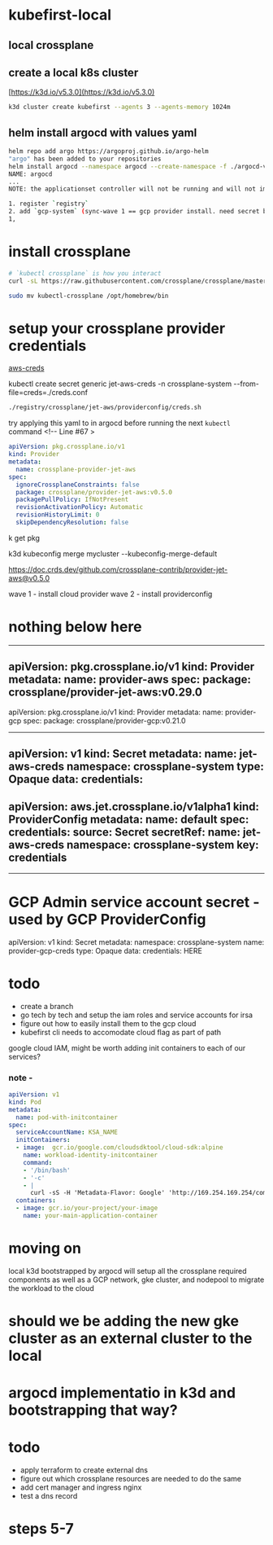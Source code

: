 # kubefirst-local

## local crossplane
[](https://github.com/sleighzy/k3s-traefik-v2-kubernetes-crd#accessing-resources-in-other-namespaces)
## create a local k8s cluster

[https://k3d.io/v5.3.0](https://k3d.io/v5.3.0)

```bash
k3d cluster create kubefirst --agents 3 --agents-memory 1024m
```

## helm install argocd with values yaml 
```bash
helm repo add argo https://argoproj.github.io/argo-helm
"argo" has been added to your repositories
helm install argocd --namespace argocd --create-namespace -f ./argocd-values.yaml --version 4.10.2 argo/argo-cd
NAME: argocd
...
NOTE: the applicationset controller will not be running and will not impact argocd for this exercise

1. register `registry`
2. add `gcp-system` (sync-wave 1 == gcp provider install. need secret before sync wave 2. sync-wave 2 == gcp providerconfig install)
1, 
```

<!-- kubectl crossplane install configuration registry.upbound.io/xp/getting-started-with-aws:latest -->


# install crossplane 
```bash
# `kubectl crossplane` is how you interact 
curl -sL https://raw.githubusercontent.com/crossplane/crossplane/master/install.sh | sh

sudo mv kubectl-crossplane /opt/homebrew/bin
```


# setup your crossplane provider credentials
[aws-creds](https://crossplane.io/docs/v1.9/getting-started/install-configure.html#get-aws-account-keyfile)   
<!-- todo this needs to become irsa  -->

kubectl create secret generic jet-aws-creds -n crossplane-system --from-file=creds=./creds.conf

```bash
./registry/crossplane/jet-aws/providerconfig/creds.sh

```




try applying this yaml to in argocd before running the next `kubectl` command <!-- Line #67 >

```yaml
apiVersion: pkg.crossplane.io/v1
kind: Provider
metadata:
  name: crossplane-provider-jet-aws
spec:
  ignoreCrossplaneConstraints: false
  package: crossplane/provider-jet-aws:v0.5.0
  packagePullPolicy: IfNotPresent
  revisionActivationPolicy: Automatic
  revisionHistoryLimit: 0
  skipDependencyResolution: false
```

k get pkg

<!-- kubectl crossplane install provider crossplane/provider-jet-aws:v0.5.0 <!-- Line #48 >
<!-- kubectl crossplane install provider crossplane/provider-aws:v0.29.0 >
<!-- kubectl crossplane install provider crossplane/provider-gcp:v0.21.0 > -->



k3d kubeconfig merge mycluster --kubeconfig-merge-default




https://doc.crds.dev/github.com/crossplane-contrib/provider-jet-aws@v0.5.0


wave 1 - install cloud provider
wave 2 - install providerconfig





# nothing below here 
---
apiVersion: pkg.crossplane.io/v1
kind: Provider
metadata:
  name: provider-aws
spec:
  package: crossplane/provider-jet-aws:v0.29.0
---
apiVersion: pkg.crossplane.io/v1
kind: Provider
metadata:
  name: provider-gcp
spec:
  package: crossplane/provider-gcp:v0.21.0

--- 
apiVersion: v1
kind: Secret
metadata:
  name: jet-aws-creds
  namespace: crossplane-system
type: Opaque
data:
  credentials: <REPLACEME>
---
apiVersion: aws.jet.crossplane.io/v1alpha1
kind: ProviderConfig
metadata:
  name: default
spec:
  credentials:
    source: Secret
    secretRef:
      name: jet-aws-creds
      namespace: crossplane-system
      key: credentials
--- 

---
# GCP Admin service account secret - used by GCP ProviderConfig
apiVersion: v1
kind: Secret
metadata:
  namespace: crossplane-system
  name: provider-gcp-creds
type: Opaque
data:
  credentials: HERE




# todo
- create a branch
- go tech by tech and setup the iam roles and service accounts for irsa
- figure out how to easily install them to the gcp cloud
- kubefirst cli needs to accomodate cloud flag as part of path


google cloud IAM, might be worth adding init containers to each of our services?
[](https://cloud.google.com/kubernetes-engine/docs/concepts/workload-identity#identity_sameness)
[](https://cloud.google.com/kubernetes-engine/docs/how-to/workload-identity#limitations)
### note - 

```yaml
apiVersion: v1
kind: Pod
metadata:
  name: pod-with-initcontainer
spec:
  serviceAccountName: KSA_NAME
  initContainers:
  - image:  gcr.io/google.com/cloudsdktool/cloud-sdk:alpine
    name: workload-identity-initcontainer
    command:
    - '/bin/bash'
    - '-c'
    - |
      curl -sS -H 'Metadata-Flavor: Google' 'http://169.254.169.254/computeMetadata/v1/instance/service-accounts/default/token' --retry 30 --retry-connrefused --retry-max-time 60 --connect-timeout 3 --fail --retry-all-errors > /dev/null && exit 0 || echo 'Retry limit exceeded. Failed to wait for metadata server to be available. Check if the gke-metadata-server Pod in the kube-system namespace is healthy.' >&2; exit 1
  containers:
  - image: gcr.io/your-project/your-image
    name: your-main-application-container
```



# moving on
local k3d bootstrapped by argocd will setup all the crossplane required components 
as well as a GCP network, gke cluster, and nodepool to migrate the workload to the cloud

# should we be adding the new gke cluster as an external cluster to the local
# argocd implementatio in k3d and bootstrapping that way?
# todo
- apply terraform to create external dns 
- figure out which crossplane resources are needed to do the same
- add cert manager and ingress nginx
- test a dns record 

# steps 5-7
[](https://cloud.google.com/kubernetes-engine/docs/how-to/workload-identity)
[](https://medium.com/zeotap-customer-intelligence-unleashed/gke-workload-identity-a-secure-way-for-gke-applications-to-access-gcp-services-f880f4e74e8c)